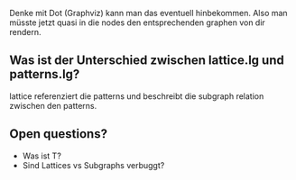 Denke mit Dot (Graphviz) kann man das eventuell hinbekommen. Also man müsste jetzt quasi in die nodes den entsprechenden graphen von dir rendern.

## Was ist der Unterschied zwischen lattice.lg und patterns.lg?
lattice referenziert die patterns und beschreibt die subgraph relation zwischen den patterns.

## Open questions?

- Was ist T?
- Sind Lattices vs Subgraphs verbuggt?